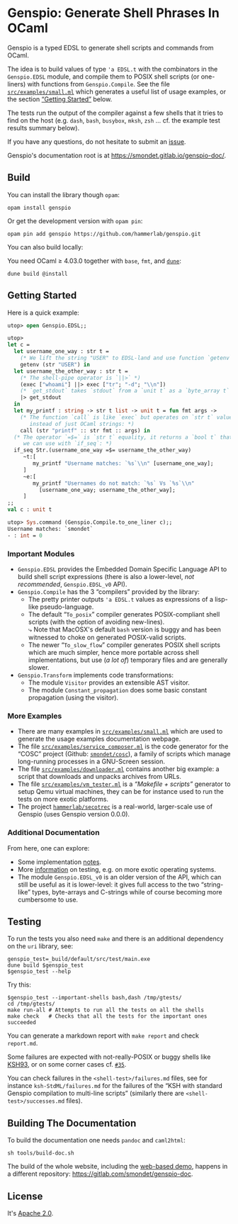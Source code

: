 Genspio: Generate Shell Phrases In OCaml
========================================

Genspio is a typed EDSL to generate shell scripts and commands from OCaml.

The idea is to build values of type `'a EDSL.t` with the
combinators in the `Genspio.EDSL` module, and compile them to POSIX
shell scripts (or one-liners) with functions from `Genspio.Compile`.
See the file
[`src/examples/small.ml`](https://github.com/hammerlab/genspio/blob/master/src/examples/small.ml)
which generates a useful list of usage examples, or the
section [“Getting Started”](#getting-started) below.

The tests run the output of the compiler against a few shells that it tries to
find on the host (e.g. `dash`, `bash`, `busybox`, `mksh`, `zsh` … cf. the
example test results summary below).

If you have any questions, do not hesitate to submit an
[issue](https://github.com/hammerlab/genspio/issues).

Genspio's documentation root is at <https://smondet.gitlab.io/genspio-doc/>.

Build
-----

You can install the library though `opam`:

    opam install genspio

Or get the development version with `opam pin`:

    opam pin add genspio https://github.com/hammerlab/genspio.git

You can also build locally:

You need OCaml ≥ 4.03.0 together with `base`, `fmt`, and
[`dune`](https://github.com/janestreet/dune):

    dune build @install

Getting Started
---------------

Here is a quick example:

```ocaml
utop> open Genspio.EDSL;;

utop>
let c =
  let username_one_way : str t =
    (* We lift the string "USER" to EDSL-land and use function `getenv`: *)
    getenv (str "USER") in
  let username_the_other_way : str t =
    (* The shell-pipe operator is `||>` *)
    (exec ["whoami"] ||> exec ["tr"; "-d"; "\\n"])
    (* `get_stdout` takes `stdout` from a `unit t` as a `byte_array t` *)
    |> get_stdout
  in
  let my_printf : string -> str t list -> unit t = fun fmt args ->
    (* The function `call` is like `exec` but operates on `str t` values
       instead of just OCaml strings: *)
    call (str "printf" :: str fmt :: args) in
  (* The operator `=$=` is `str t` equality, it returns a `bool t` that
     we can use with `if_seq`: *)
  if_seq Str.(username_one_way =$= username_the_other_way)
     ~t:[
        my_printf "Username matches: `%s`\\n" [username_one_way];
     ]
     ~e:[
        my_printf "Usernames do not match: `%s` Vs `%s`\\n"
          [username_one_way; username_the_other_way];
     ]
;;
val c : unit t

utop> Sys.command (Genspio.Compile.to_one_liner c);;
Username matches: `smondet`
- : int = 0
```

### Important Modules

- `Genspio.EDSL` provides the Embedded Domain Specific Language API to build
  shell script expressions (there is also a lower-level, *not recommended*,
  `Genspio.EDSL_v0` API).
- `Genspio.Compile` has the 3 “compilers” provided by the library:
    - The pretty printer outputs `'a EDSL.t` values as expressions of a
      lisp-like pseudo-language.
    - The default “`To_posix`” compiler generates POSIX-compliant shell
      scripts (with the option of avoiding new-lines).<br/>
      ⤷ Note that MacOSX's default `bash` version is buggy and has been
      witnessed to choke on generated POSIX-valid scripts.
    - The newer “`To_slow_flow`” compiler generates POSIX shell scripts which
      are much simpler, hence more portable across shell implementations, but
      use (*a lot of*) temporary files and are generally slower.
- `Genspio.Transform` implements code transformations:
    - The module `Visitor` provides an extensible AST visitor.
    - The module `Constant_propagation` does some basic constant propagation
      (using the visitor).


### More Examples

- There are many examples in
  [`src/examples/small.ml`](https://github.com/hammerlab/genspio/blob/master/src/examples/small.ml)
  which are used to generate the usage examples documentation webpage.
- The file
  [`src/examples/service_composer.ml`](https://github.com/hammerlab/genspio/blob/master/src/examples/service_composer.ml)
  is the code generator for the “COSC” project (Github:
  [`smondet/cosc`](https://github.com/smondet/cosc)), a family of scripts which
  manage long-running processes in a GNU-Screen session.
- The file
  [`src/examples/downloader.ml`](https://github.com/hammerlab/genspio/blob/master/src/examples/downloader.ml)
  contains another big example: a script that downloads and unpacks archives
  from URLs.
- The file
  [`src/examples/vm_tester.ml`](https://github.com/hammerlab/genspio/blob/master/src/examples/vm_tester.ml)
  is a *“Makefile + scripts”* generator to setup Qemu virtual machines, they can
  be for instance used to run the tests on more exotic platforms.
- The project
  [`hammerlab/secotrec`](https://github.com/hammerlab/secotrec) is a real-world,
  larger-scale use of Genspio (uses Genspio version 0.0.0).

### Additional Documentation

From here, one can explore:

- Some implementation [notes](./doc/exec-return-issue.md).
- More [information](./doc/extra-testing.md) on testing, e.g. on more exotic
  operating systems.
- The module `Genspio.EDSL_v0` is an older version of the API, which can still
  be useful as it is lower-level: it gives full access to the two “string-like”
  types, byte-arrays and C-strings while of course becoming more cumbersome to
  use.
<!--TOSLOWFLOW-->
<!--TRANSFORM-->
<!--SERCOEX-->
<!--MUGITEX-->

Testing
-------

To run the tests you also need `make` and there is an additional dependency on
the `uri` library, see:

    genspio_test=_build/default/src/test/main.exe
    dune build $genspio_test
    $genspio_test --help


Try this:

    $genspio_test --important-shells bash,dash /tmp/gtests/
    cd /tmp/gtests/
    make run-all # Attempts to run all the tests on all the shells
    make check   # Checks that all the tests for the important ones succeeded

You can generate a markdown report with `make report` and check `report.md`.

Some failures are expected with not-really-POSIX or buggy shells like
[KSH93](https://en.wikipedia.org/wiki/Korn_shell), or on some corner cases
cf. [`#35`](https://github.com/hammerlab/genspio/issues/35).

You can check failures in the `<shell-test>/failures.md` files, see for instance
`ksh-StdML/failures.md` for the failures of the “KSH with standard Genspio
compilation to multi-line scripts” (similarly there are
`<shell-test>/successes.md` files).


Building The Documentation
--------------------------

To build the documentation one needs `pandoc` and `caml2html`:

    sh tools/build-doc.sh

The build of the whole website, including the
[web-based demo](https://smondet.gitlab.io/genspio-doc/demo/master/index.html),
happens in a different repository:
<https://gitlab.com/smondet/genspio-doc>.

License
-------

It's [Apache 2.0](http://www.apache.org/licenses/LICENSE-2.0).
